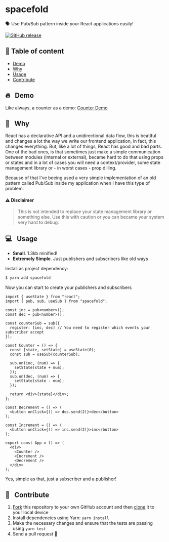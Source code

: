 # spacefold

🗣 Use Pub/Sub pattern inside your React applications easily!

[![GitHub release](https://img.shields.io/github/release/pedronauck/spacefold.svg)]()

## 📜 Table of content

- [Demo](#--demo)
- [Why](#--why)
- [Usage](#--usage)
- [Contribute](#--contribute)

## 🔥 &nbsp; Demo

Like always, a counter as a demo: [Counter Demo](https://codesandbox.io/s/spacefold-counter-6hcb7x?file=/src/index.tsx)

## 🧐 &nbsp; Why

React has a declarative API and a unidirectional data flow, this is beatiful and changes a lot the way we write our frontend application, in fact, this changes everything. But, like a lot of things, React has good and bad parts. One of the bad ones, is that sometimes just make a simple communication between modules (internal or external), became hard to do that using props or states and in a lot of cases you will need a context/provider, some state management library or - in worst cases - prop dilling.

Because of that I've beeing used a very simple implementation of an old pattern called Pub/Sub inside my application when I have this type of problem.

#### ⚠️ Disclaimer

> This is not intended to replace your state management library or something else. Use this with caution or you can became your system very hard to debug.

## 💻 &nbsp; Usage

- **Small**. 1.3kb minified!
- **Extremely Simple**. Just publishers and subscribers like old ways

Install as project dependency:

```bash
$ yarn add spacefold
```

Now you can start to create your publishers and subscribers

```tsx
import { useState } from "react";
import { pub, sub, useSub } from "spacefold";

const inc = pub<number>();
const dec = pub<number>();

const counterSub = sub({
  register: [inc, dec] // You need to register which events your subscriber accept
});

const Counter = () => {
  const [state, setState] = useState(0);
  const sub = useSub(counterSub);

  sub.on(inc, (num) => {
    setState(state + num);
  });
  sub.on(dec, (num) => {
    setState(state - num);
  });

  return <div>{state}</div>;
};

const Decrement = () => (
  <button onClick={() => dec.send(2)}>dec</button>
);

const Increment = () => (
  <button onClick={() => inc.send(2)}>inc</button>
);

export const App = () => (
  <div>
    <Counter />
    <Increment />
    <Decrement />
  </div>
);
```

Yes, simple as that, just a subscriber and a publisher!

## 🕺 &nbsp; Contribute

1.  [Fork](https://help.github.com/articles/fork-a-repo/) this repository to your own GitHub account and then [clone](https://help.github.com/articles/cloning-a-repository/) it to your local device
2.  Install dependencies using Yarn: `yarn install`
3.  Make the necessary changes and ensure that the tests are passing using `yarn test`
4.  Send a pull request 🙌
